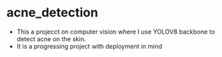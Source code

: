 # acne_detection

- This a projecct on computer vision where I use YOLOV8 backbone to detect acne on the skin.
- It is a progressing project with deployment in mind
